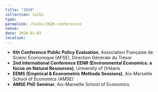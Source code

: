 ```yaml
---
title: "2020"
collection: talks
type: 
permalink: /talks/2020-conferences
venue: 
date: 2020-01-01
location: 
---
```


* **6th Conference Public Policy Evaluation**, Association Française de Scienc Économique (AFSE), Direction Générale du Trésor
* **2nd International Conference EENR (Environmental Economics: a focus on Natural Resources)**, University of Orléans
* **EEMS (Empirical & Econometric Methods Sessions)**, Aix-Marseille School of Economics (AMSE)
* **AMSE PhD Seminar**, Aix-Marseille School of Economics.

